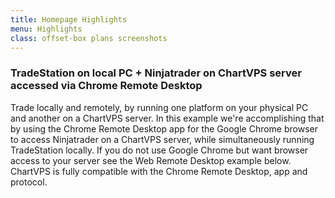 ```yaml
---
title: Homepage Highlights
menu: Highlights
class: offset-box plans screenshots
---
```


<div><div class="page-wrapper">
    <div class="page-content" id="chrome-remote-desktop"><h3>TradeStation on local PC + Ninjatrader on ChartVPS server accessed via Chrome Remote Desktop</h3>
      <p>Trade locally and remotely, by running one platform on your physical PC and another on a ChartVPS server. In this example we're accomplishing that by using the Chrome Remote Desktop app for the Google Chrome browser to access Ninjatrader on a ChartVPS server, while simultaneously running TradeStation locally. If you do not use Google Chrome but want browser access to your server see the Web Remote Desktop example below. ChartVPS is fully compatible with the Chrome Remote Desktop, app and protocol.</p>
      <p class="screenshot centered"><img src="images/Chrome-Remote-Desktop-ChartVPS-Ninjatrader-TradeStation.jpg" alt="" title="TradeStation on local PC with Ninjatrader running on a ChartVPS Server accessed via Chrome Remote Desktop"></p></div></div></div>